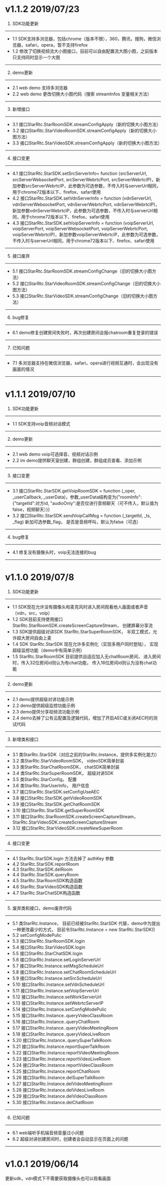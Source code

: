 v1.1.2 2019/07/23
==
1. SDK功能更新
---
- 1.1 SDK支持多浏览器，包括chrome（版本不限），360，腾讯，搜狗，微信浏览器，safari，opera，暂不支持firefox
- 1.2 修改了切换视频流大小图接口，目前可以自由配置流大图小图，之前版本只支持同时显示一个大图
---
2. demo更新
---
- 2.1 web demo 支持多浏览器
- 2.2 web demo 更改切换大小图代码（搜索 streamInfos 变量相关方法）
---
3. 新增接口
---
- 3.1 接口StarRtc.StarRoomSDK.streamConfigApply（新的切换大小图方法）
- 3.2 接口StarRtc.StarVideoRoomSDK.streamConfigApply（新的切换大小图方法）
- 3.3 接口StarRtc.StarVideoSDK.streamConfigApply（新的切换大小图方法）
---
4. 接口变更
---
- 4.1 接口StarRtc.StarSDK.setSrcServerInfo= function (srcServerUrl, srcServerWebsocketPort, srcServerWebrtcPort, srcServerWebrtcIP)，新加参数srcServerWebrtcIP，此参数为可选参数，不传入时与serverUrl相同，用于chrome72版本以下、firefox、safari使用
- 4.2 接口StarRtc.StarSDK.setVdnServerInfo = function (vdnServerUrl, vdnServerWebsocketPort, vdnServerWebrtcPort, vdnServerWebrtcIP)，新加参数vdnServerWebrtcIP，此参数为可选参数，不传入时与serverUrl相同，用于chrome72版本以下、firefox、safari使用
- 4.3 接口StarRtc.StarSDK.setVoipServerInfo = function (voipServerUrl, voipServerPort, voipServerWebsocketPort, voipServerWebrtcPort, voipServerWebrtcIP)，新加参数voipServerWebrtcIP，此参数为可选参数，不传入时与serverUrl相同，用于chrome72版本以下、firefox、safari使用
---
5. 接口废弃
---
- 5.1 接口StarRtc.StarRoomSDK.streamConfigChange（旧的切换大小图方法）
- 5.2 接口StarRtc.StarVideoRoomSDK.streamConfigChange（旧的切换大小图方法）
- 5.3 接口StarRtc.StarVideoSDK.streamConfigChange（旧的切换大小图方法）
---
6. bug修复
---
- 6.1 demo修复创建房间失败时，再次创建房间会报chatroom重复登录的错误
---
7. 已知问题
---
- 7.1 多浏览器支持在微信浏览器，safari，opera进行视频互通时，会出现没有画面的情况
---
v1.1.1 2019/07/10
==
1. SDK功能更新
---
- 1.1 SDK支持voip音频对话模式
---
2. demo更新
---
- 2.1 web demo voip可选择音、视频对话示例
- 2.2 im demo提供聊天室创建，群组创建，群组成员查看、添加示例
---
3. 接口变更
---
- 3.1 接口StarRtc.StarSDK.getVoipRoomSDK = function (_oper, _userCallback, _userData)，参数_userData结构变为{"roomInfo":{"targetId":对方id, "audioOnly":是否仅进行音频聊天（可不传入，默认值为false，视频聊天）}}
- 3.2 接口StarRtc.StarSDK.sendVoipCallMsg = function (_targetId, _ts, _flag) 新加可选参数_flag， 是否是音频呼叫，默认为false（可选）
---
4. bug修复
---
- 4.1 修复没有摄像头时，voip无法连接的bug
---
v1.1.0 2019/07/8
==
1. SDK功能更新
---
- 1.1 SDK现在允许没有摄像头和麦克风时进入房间观看他人画面或者声音（vdn，src，voip）
- 1.2 SDK目前支持使用接口 StarRtc.StarRoomSDK.createScreenCaptureStream， 创建屏幕分享流
- 1.3 SDK提供超级对讲SDK StarRtc.StarSuperRoomSDK， 半双工模式，允许超大房间自由上麦
- 1.4 SDK StarRtc.StarSDK 现在允许多实例化（实现多用户同时登陆）， 实现超级监控功能（demo中有简单示例）
- 1.5 StarRtc.StarRoomSDK 目前提供自适应加入无chatRoom房间， 进入房间时，传入32位房间id则认为有chat功能， 传入16位房间id则认为没有chat功能
---
2. demo更新
---
- 2.1 demo提供超级对讲功能示例
- 2.2 demo提供超级监控功能示例
- 2.3 demo提供分享视频流功能示例
- 2.4 demo去掉了公有云配置及逻辑代码，增加了开启AEC或关闭AEC时的测试代码
---
3. 新增类和接口
---
- 3.1 类StarRtc.StarSDK（对应之前的StarRtc.Instance，提供多实例化能力）
- 3.2 类StarRtc.StarVideoRoomSDK， videoSDK简单封装
- 3.3 类StarRtc.StarChatRoomSDK， chatSDK简单封装
- 3.4 类StarRtc.StarSuperRoomSDK， 超级对讲SDK
- 3.5 类StarRtc.StarConfig， 配置
- 3.6 类StarRtc.StarUserInfo， 用户信息
- 3.7 接口StarRtc.StarSDK.setConfigUseAEC
- 3.8 接口StarRtc.StarSDK.getVideoRoomSDK
- 3.9 接口StarRtc.StarSDK.getChatRoomSDK
- 3.10 接口StarRtc.StarSDK.getSuperRoomSDK
- 3.11 接口StarRtc.StarRoomSDK.createScreenCaptureStream， StarRtc.StarVideoSDK.createScreenCaptureStream
- 3.12 接口StarRtc.StarVideoSDK.createNewSuperRoom
---
4. 接口变更
---
- 4.1 StarRtc.StarSDK.login 方法去掉了 authKey 参数
- 4.2 StarRtc.StarSDK.reportRoom
- 4.3 StarRtc.StarSDK.delRoom
- 4.4 StarRtc.StarSDK.queryRoom
- 4.5 StarRtc.StarRoomSDK构造函数
- 4.6 StarRtc.StarVideoSDK构造函数
- 4.7 StarRtc.StarChatSDK构造函数
---
5. 废弃类和接口，demo废弃代码
---
- 5.1 类StarRtc.Instance， 目前已经被StarRtc.StarSDK 代替，demo中为提出一种更改最少的方式， 目前令StarRtc.Instance = new StarRtc.StarSDK()
- 5.2 setConfigModePulic
- 5.3 接口StarRtc.StarRoomSDK.login
- 5.4 接口StarRtc.StarVideoSDK.login
- 5.5 接口StarRtc.StarChatSDK.login
- 5.6 接口StarRtc.Instance.setLoginServerUrl 
- 5.7 接口StarRtc.Instance.setMsgScheduleUrl 
- 5.8 接口StarRtc.Instance.setChatRoomScheduleUrl 
- 5.9 接口StarRtc.Instance.setSrcScheduleUrl 
- 5.10 接口StarRtc.Instance.setVdnScheduleUrl 
- 5.11 接口StarRtc.Instance.setVoipServerUrl 
- 5.12 接口StarRtc.Instance.setWorkServerUrl 
- 5.13 接口StarRtc.Instance.setWebrtcServerIP 
- 5.14 接口StarRtc.Instance.setConfigModePulic
- 5.15 接口StarRtc.Instance..queryVideoClassRoom 
- 5.16 接口StarRtc.Instance..queryChatRoom
- 5.17 接口StarRtc.Instance..queryVideoMeetingRoom 
- 5.18 接口StarRtc.Instance..queryVideoLiveRoom 
- 5.20 接口StarRtc.Instance..querySuperTalkRoom 
- 5.21 接口StarRtc.Instance.reportSuperTalkRoom 
- 5.22 接口StarRtc.Instance.reportVideoMeetingRoom 
- 5.23 接口StarRtc.Instance.reportVideoLiveRoom 
- 5.24 接口StarRtc.Instance.reportVideoClassRoom 
- 5.25 接口StarRtc.Instance.reportChatRoom 
- 5.26 接口StarRtc.Instance.delSuperTalkRoom 
- 5.27 接口StarRtc.Instance.delVideoMeetingRoom 
- 5.28 接口StarRtc.Instance.delVideoLiveRoom 
- 5.29 接口StarRtc.Instance.delVideoClassRoom 
- 5.30 接口StarRtc.Instance.delChatRoom 
---
6. 已知问题
---
- 6.1 web端听手机端音频音量过小问题
- 6.2 超级对讲创建房间时，创建者会自动显示在页面上的问题
---
v1.0.1 2019/06/14
==
更新sdk，vdn模式下不需要获取摄像头也可以观看画面